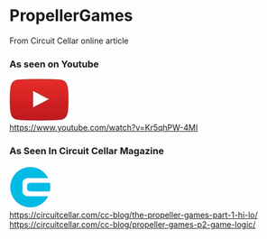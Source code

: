 # PropellerGames
From Circuit Cellar online article


### As seen on Youtube
[![](art/youtube.jpg)](https://www.youtube.com/) <br>
https://www.youtube.com/watch?v=Kr5qhPW-4MI

### As Seen In Circuit Cellar Magazine
[![](art/circuitcellar.jpg)](https://circuitcellar.com/)<br>
https://circuitcellar.com/cc-blog/the-propeller-games-part-1-hi-lo/<br>
https://circuitcellar.com/cc-blog/propeller-games-p2-game-logic/
